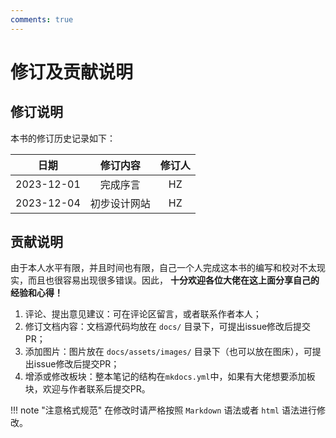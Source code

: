 ```yaml
---
comments: true
---
```


# 修订及贡献说明

## 修订说明

本书的修订历史记录如下：

<center>

| 日期 | 修订内容 | 修订人 |
| :---: | :---: | :---: |
| 2023-12-01 | 完成序言 | HZ |
| 2023-12-04 | 初步设计网站 | HZ |

</center>

## 贡献说明

由于本人水平有限，并且时间也有限，自己一个人完成这本书的编写和校对不太现实，而且也很容易出现很多错误。因此， **十分欢迎各位大佬在这上面分享自己的经验和心得！**

1. 评论、提出意见建议：可在评论区留言，或者联系作者本人；
2. 修订文档内容：文档源代码均放在 `docs/` 目录下，可提出issue修改后提交PR；
3. 添加图片：图片放在 `docs/assets/images/` 目录下（也可以放在图床），可提出issue修改后提交PR；
4. 增添或修改板块：整本笔记的结构在`mkdocs.yml`中，如果有大佬想要添加板块，欢迎与作者联系后提交PR。

!!! note "注意格式规范"
    在修改时请严格按照 `Markdown` 语法或者 `html` 语法进行修改。
